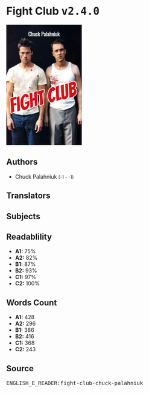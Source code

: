 # Fight Club <kbd>v2.4.0</kbd>

![](./cover.medium.jpg "")

## Authors


 - Chuck Palahniuk <small>(-1 - -1)</small>

## Translators



## Subjects



## Readablility


 - **A1:** 75%
 - **A2:** 82%
 - **B1:** 87%
 - **B2:** 93%
 - **C1:** 97%
 - **C2:** 100%

## Words Count


 - **A1:** 428
 - **A2:** 296
 - **B1:** 386
 - **B2:** 416
 - **C1:** 368
 - **C2:** 243

## Source


<kbd>ENGLISH_E_READER:fight-club-chuck-palahniuk</kbd>
